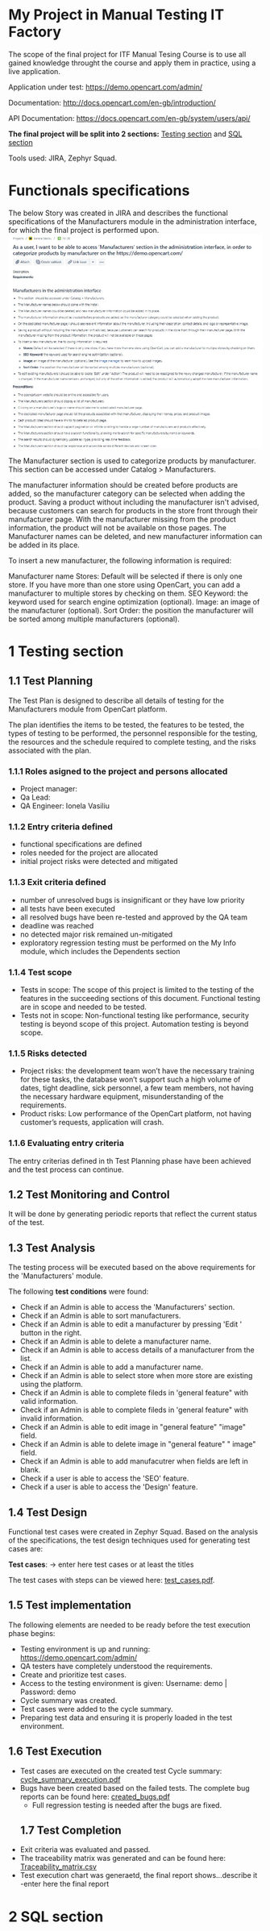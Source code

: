 # My Project in Manual Testing IT Factory
The scope of the final project for ITF Manual Tesing Course is to  use all gained knowledge throught the course and apply them in practice, using a live application.

Application under test: https://demo.opencart.com/admin/

Documentation: http://docs.opencart.com/en-gb/introduction/

API Documentation: https://docs.opencart.com/en-gb/system/users/api/

**The final project will be split into 2 sections:** [Testing section](https://github.com/VasiliuIonela/Poject-ITF-OpenCart/blob/main/README.md#1-testing-section) and [SQL section](https://github.com/VasiliuIonela/Poject-ITF-OpenCart/edit/main/README.md#2-sql-section)

Tools used: JIRA, Zephyr Squad.

# Functionals specifications
 The below Story was created in JIRA and describes the functional specifications of the Manufacturers module in the administration interface, for which the final project is performed upon.
 ![image](https://github.com/VasiliuIonela/Poject-ITF-OpenCart/blob/main/Web%20capture_19-5-2023_84155_itfclasses.atlassian.net.jpeg)

The Manufacturer section is used to categorize products by manufacturer. This section can be accessed under Catalog > Manufacturers.

The manufacturer information should be created before products are added, so the manufacturer category can be selected when adding the product. Saving a product without including the manufacturer isn't advised, because customers can search for products in the store front through their manufacturer page. With the manufacturer missing from the product information, the product will not be available on those pages. The Manufacturer names can be deleted, and new manufacturer information can be added in its place.

To insert a new manufacturer, the following information is required:

Manufacturer name
Stores: Default will be selected if there is only one store. If you have more than one store using OpenCart, you can add a manufacturer to multiple stores by checking on them.
SEO Keyword: the keyword used for search engine optimization (optional).
Image: an image of the manufacturer (optional).
Sort Order: the position the manufacturer will be sorted among multiple manufacturers (optional).

# 1 Testing section
## 1.1 Test Planning
The Test Plan is designed to describe all details of testing for the Manufacturers module from OpenCart platform.

The plan identifies the items to be tested, the features to be tested, the types of testing to be performed, the personnel responsible for the testing, the resources and the schedule required to complete testing, and the risks associated with the plan.
### 1.1.1 Roles asigned to the project and persons allocated
* Project manager:
* Qa Lead:
* QA Engineer: Ionela Vasiliu
### 1.1.2 Entry criteria defined
* functional specifications are defined
* roles needed for the project are allocated
* initial project risks were detected and mitigated
### 1.1.3 Exit criteria defined
* number of unresolved bugs is insignificant or they have low priority
* all tests have been executed
* all resolved bugs have been re-tested and approved by the QA team
* deadline was reached
* no detected major risk remained un-mitigated
* exploratory regression testing must be performed on the My Info module, which includes the Dependents section
### 1.1.4 Test scope
* Tests in scope: The scope of this project is limited to the testing of the features in the succeeding sections of this document. Functional testing are in scope and needed to be tested.
* Tests not in scope:  Non-functional testing like performance, security testing is beyond scope of this project.  Automation testing is beyond scope.
### 1.1.5 Risks detected
* Project risks: the development team won’t have the necessary training for these tasks,	the database won’t support such a high volume of dates,	tight deadline,	sick personnel,	a few team members,	not having the necessary hardware equipment,	misunderstanding of the requirements.
* Product risks: Low performance of the OpenCart platform,	not having customer’s requests,	application will crash.

### 1.1.6 Evaluating entry criteria
The entry criterias defined in th Test Planning phase have been achieved and the test process can continue.
 ## 1.2 Test Monitoring and Control
 It will be done by generating periodic reports that reflect the current status of the test.
## 1.3 Test Analysis

The testing process will be executed based on the above  requirements for the 'Manufacturers' module. 

The following **test conditions** were found: 
* Check if an Admin is able to access the 'Manufacturers' section.
* Check if an Admin is able to sort manufacturers.
* Check if an Admin is able to edit a manufacturer by pressing 'Edit ' button in the right.
* Check if an Admin is able to delete a manufacturer name.
* Check if an Admin is able to access details of a manufacturer from the list.
* Check if an Admin is able to add a manufacturer name.
* Check if an Admin is able to select store when more store are existing using the platform.
* Check if an Admin is able to complete fileds in 'general feature" with valid information.
* Check if an Admin is able to complete fileds in 'general feature" with invalid information.
*  Check if an Admin is able to edit image in "general feature" "image" field.
*  Check if an Admin is able to delete image in "general feature" " image" field.
* Check if an Admin is able to add manufacutrer when fields are left in blank.
* Check if a user is able to access the 'SEO' feature.
* Check if a user is able to access the 'Design' feature.

## 1.4 Test Design
 Functional test cases were created in Zephyr Squad. Based on the analysis of the specifications, the  test design techniques used for generating test cases are:

**Test cases**: -> enter here test cases or at least the titles

The test cases with steps can be viewed here: [test_cases.pdf]().
## 1.5 Test implementation
 The following elements are needed to be ready before the test execution phase begins:
* Testing environment is up and running: https://demo.opencart.com/admin/
* QA testers have completely understood the requirements.
*	Create and prioritize test cases.
* Access to the testing environment is given: 	Username: demo | Password: demo
* Cycle summary was created.
* Test cases were added to the cycle summary.
* Preparing test data and ensuring it is properly loaded in the test environment.
## 1.6 Test Execution
* Test cases are executed on the created test Cycle summary: [cycle_summary_execution.pdf]()
* Bugs have been created based on the failed tests. The complete bug reports can be found here: [created_bugs.pdf]()
  * Full regression testing is needed after the bugs are fixed.
  ## 1.7 Test Completion
* Exit criteria was evaluated and passed.
* The traceability matrix was generated and can be found here: [Traceability_matrix.csv]()
* Test execution chart was generaetd, the final report shows...describe it
-enter here the final report
# 2 SQL section
